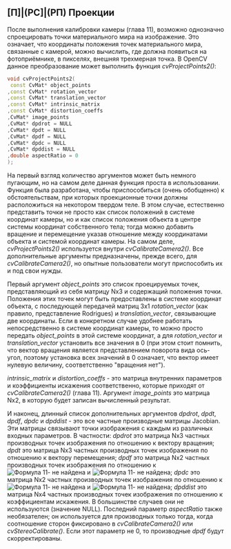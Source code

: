 ## [П]|(РС]|(РП) Проекции

После выполнения калибровки камеры (глава 11), возможно однозначно спроецировать точки материального мира на изображение. Это означает, что координаты положения точек материального мира, связанные с камерой, можно вычислить, где должна появиться на фотоприёмнике, в пикселях, внешняя трехмерная точка. В OpenCV данное преобразование может выполнить функция *cvProjectPoints2()*:

```cpp
void cvProjectPoints2(
 const CvMat* object_points
,const CvMat* rotation_vector
,const CvMat* translation_vector
,const CvMat* intrinsic_matrix
,const CvMat* distortion_coeffs
,CvMat* image_points
,CvMat* dpdrot = NULL
,CvMat* dpdt = NULL
,CvMat* dpdf = NULL
,CvMat* dpdc = NULL
,CvMat* dpddist = NULL
,double aspectRatio = 0
);
```

На первый взгляд количество аргументов может быть немного пугающим, но на самом деле данная функция проста в использовании. Функция была разработана, чтобы приспособиться (очень обобщенно) к обстоятельствам, при которых проекционные точки должны расположиться на некотором твердом теле. В этом случае, естественно представить точки не просто как список положений в системе координат камеры, но и как список положения объекта в центре системы координат собственного тела; тогда можно добавить вращение и перемещение указав отношение между координатами объекта и системой координат камеры. На самом деле, *cvProjectPoints2()* используется внутри *cvCalibrateCamera2()*. Все дополнительные аргументы предназначены, прежде всего, для *cvCalibrateCamera2()*, но опытные пользователи могут приспособить их и под свои нужды.

Первый аргумент *object_points* это список проецируемых точек, представляющий из себя матрицу Nx3 и содержащий положения точки. Положения этих точек могут быть предоставлены в системе координат объекта, с последующей передачей матриц 3x1 *rotation_vector* (как правило, представление Rodrigues) и *translation_vector*, связывающие две координаты. Если в конкретном случае удобнее работать непосредственно в системе координат камеры, то можно просто передать *object_points* в этой системе координат, а для *rotation_vector* и *translation_vector* установить все значения в 0 (при этом стоит помнить, что вектор вращения является представлением поворота вида ось-угол, поэтому установка всех значений в 0 означает, что вектор имеет нулевую величину, соответственно "вращения нет").

*intrinsic_matrix* и *distortion_coeffs* - это матрица внутренних параметров  и коэффициенты искажения соответственно, которые приходят от *cvCalibrateCamera2()* (глава 11). Аргумент *image_points* это матрица Nx2, в которую будет записан вычисленный результат.

И наконец, длинный список дополнительных аргументов *dpdrot*, *dpdt*, *dpdf*, *dpdc* и *dpddist* - это все частные производные матрицы Jacobian. Эти матрицы связывают точки изображения с каждым из различных входных параметров. В частности: *dpdrot* это матрица Nx3 частных производных точек изображения по отношению к вектору вращения; *dpdt* это матрица Nx3 частных производных точек изображения по отношению к вектору перемещения; *dpdf* это матрица Nx2 частных производных точек изображения по отношению к ![Формула 11- не найдена](Chapter11/Images/Frml_11_.jpg) и ![Формула 11- не найдена](Chapter11/Images/Frml_11_.jpg); *dpdc* это матрица Nx2 частных производных точек изображения по отношению к ![Формула 11- не найдена](Chapter11/Images/Frml_11_.jpg) и ![Формула 11- не найдена](Chapter11/Images/Frml_11_.jpg); *dpddist* это матрица Nx4 частных производных точек изображения по отношению к коэффициентам искажения. В большинстве случаев они не используются (значение NULL). Последний параметр *aspectRatio* также необязателен; он используется для производных только тогда, когда соотношение сторон фиксировано в *cvCalibrateCamera2()* или *cvStereoCalibrate()*. Если этот параметр не 0, то производные *dpdf* будут скорректированы.